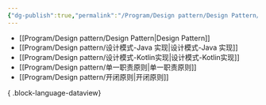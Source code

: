 ```yaml
---
{"dg-publish":true,"permalink":"/Program/Design pattern/Design Pattern/","noteIcon":"","created":"2024-05-22T16:17:54.142+08:00"}
---
```



- [[Program/Design pattern/Design Pattern\|Design Pattern]]
- [[Program/Design pattern/设计模式-Java 实现\|设计模式-Java 实现]]
- [[Program/Design pattern/设计模式-Kotlin实现\|设计模式-Kotlin实现]]
- [[Program/Design pattern/单一职责原则\|单一职责原则]]
- [[Program/Design pattern/开闭原则\|开闭原则]]

{ .block-language-dataview}